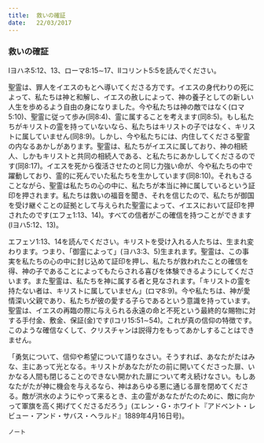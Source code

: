 ```yaml
---
title:  救いの確証
date:   22/03/2017
---
```


### 救いの確証

Iヨハネ5:12、13、ローマ8:15∼17、IIコリント5:5を読んでください。

聖霊は、罪人をイエスのもとへ導いてくださる方です。イエスの身代わりの死によって、私たちは神と和解し、イエスの赦しによって、神の養子としての新しい人生を歩めるよう自由の身になりました。今や私たちは神の敵ではなく(ロマ5:10)、聖霊に従って歩み(同8:4)、霊に属することを考えます(同8:5)。もし私たちがキリストの霊を持っていないなら、私たちはキリストの子ではなく、キリストに属していません(同8:9)。しかし、今や私たちには、内住してくださる聖霊の内なるあかしがあります。聖霊は、私たちがイエスに属しており、神の相続人、しかもキリストと共同の相続人である、と私たちにあかししてくださるのです(同8:17)。イエスを死から復活させたのと同じ力強い命が、今や私たちの中で躍動しており、霊的に死んでいた私たちを生かしています(同8:10)。それもさることながら、聖霊は私たちの心の中に、私たちが本当に神に属しているという証印を押されます。私たちは救いの福音を聞き、それを信じたので、私たちが御国を受け継ぐことの証拠として与えられた聖霊によって、イエスにおいて証印を押されたのです(エフェ1:13、14)。すべての信者がこの確信を持つことができます(Iヨハ5:12、13)。

エフェソ1:13、14を読んでください。キリストを受け入れる人たちは、生まれ変わります。つまり、「御霊によって」(ヨハ3:3、5)生まれます。聖霊は、この事実を私たちの心の中に封じ込めて証印を押し、私たちが救われたことの確信を得、神の子であることによってもたらされる喜びを体験できるようにしてくださいます。また聖霊は、私たちを神に属する者と見なされます。「キリストの霊を持たない者は、キリストに属していません」(ロマ8:9)。今や私たちは、神が愛情深い父親であり、私たちが彼の愛する子らであるという意識を持っています。聖霊は、イエスの再臨の際に与えられる永遠の命と不死という最終的な賜物に対する手付金、敷金、保証(金)です(Iコリ15:51∼54)。これが真の信仰の特徴です。このような確信なくして、クリスチャンは説得力をもってあかしすることはできません。

「勇気について、信仰や希望について語りなさい。そうすれば、あなたがたはみな、主にあって光となる。キリストがあなたがたの前に開いてくださった扉、いかなる人間も閉じることのできない開かれた扉について考え続けなさい。もしあなたがたが神に機会を与えるなら、神はあらゆる悪に通じる扉を閉めてくださる。敵が洪水のようにやって来るとき、主の霊があなたがたのために、敵に向かって軍旗を高く掲げてくださるだろう」(エレン・G・ホワイト『アドベント・レビュー・アンド・サバス・ヘラルド』1889年4月16日号)。

`ノート`
